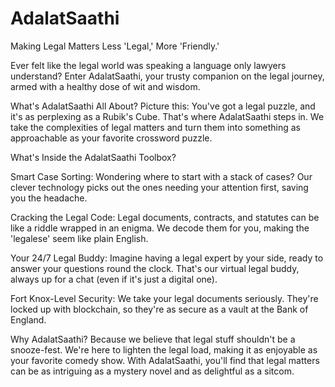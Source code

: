 # AdalatSaathi
Making Legal Matters Less 'Legal,' More 'Friendly.'

Ever felt like the legal world was speaking a language only lawyers understand? Enter AdalatSaathi, your trusty companion on the legal journey, armed with a healthy dose of wit and wisdom.

What's AdalatSaathi All About?
Picture this: You've got a legal puzzle, and it's as perplexing as a Rubik's Cube. That's where AdalatSaathi steps in. We take the complexities of legal matters and turn them into something as approachable as your favorite crossword puzzle.

What's Inside the AdalatSaathi Toolbox?

Smart Case Sorting: Wondering where to start with a stack of cases? Our clever technology picks out the ones needing your attention first, saving you the headache.

Cracking the Legal Code: Legal documents, contracts, and statutes can be like a riddle wrapped in an enigma. We decode them for you, making the 'legalese' seem like plain English.

Your 24/7 Legal Buddy: Imagine having a legal expert by your side, ready to answer your questions round the clock. That's our virtual legal buddy, always up for a chat (even if it's just a digital one).

Fort Knox-Level Security: We take your legal documents seriously. They're locked up with blockchain, so they're as secure as a vault at the Bank of England.

Why AdalatSaathi?
Because we believe that legal stuff shouldn't be a snooze-fest. We're here to lighten the legal load, making it as enjoyable as your favorite comedy show. With AdalatSaathi, you'll find that legal matters can be as intriguing as a mystery novel and as delightful as a sitcom.
